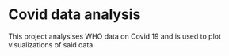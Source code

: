 # Covid data analysis

This project analysises WHO data on Covid 19 and is used to plot visualizations of said data

